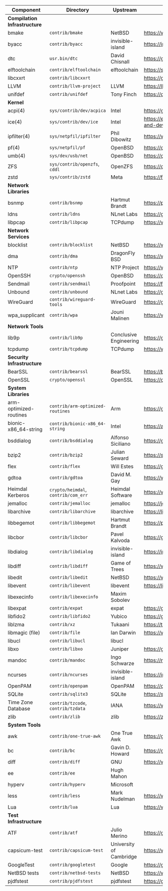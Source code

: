 | Component                      | Directory                           | Upstream                | Homepage                                                                                                                             |
| ------------------------------ | ----------------------------------- | ----------------------- | ------------------------------------------------------------------------------------------------------------------------------------ |
| __Compilation Infrastructure__ |                                     |                         |                                                                                                                                      |
| bmake                          | `contrib/bmake`                     | NetBSD                  | https://www.NetBSD.org                                                                                                               |
| byacc                          | `contrib/byacc`                     | invisible-island        | https://invisible-island.net/byacc/                                                                                                  |
| dtc                            | `usr.bin/dtc`                       | David Chisnall          | https://github.com/davidchisnall/dtc                                                                                                 |
| elftoolchain                   | `contrib/elftoolchain`              | elftoolchain            | https://sourceforge.net/projects/elftoolchain/                                                                                       |
| libcxxrt                       | `contrib/libcxxrt`                  |                         | https://github.com/libcxxrt/libcxxrt                                                                                                 |
| LLVM                           | `contrib/llvm-project`              | LLVM                    | https://llvm.org                                                                                                                     |
| unifdef                        | `contrib/unifdef`                   | Tony Finch              | https://dotat.at/prog/unifdef                                                                                                        |
| __Kernel__                     |                                     |                         |                                                                                                                                      |
| acpi(4)                        | `sys/contrib/dev/acpica`            | Intel                   | https://github.com/acpica/acpica                                                                                                     |
| ice(4)                         | `sys/contrib/dev/ice`               | Intel                   | https://edc.intel.com/content/www/us/en/design/products/ethernet/adapters-and-devices-user-guide/dynamic-device-personalization-ddp/ |
| ipfilter(4)                    | `sys/netpfil/ipfilter`              | Phil Dibowitz           | https://www.phildev.net/ipf/                                                                                                         |
| pf(4)                          | `sys/netpfil/pf`                    | OpenBSD                 | https://openbsd.org                                                                                                                  |
| umb(4)                         | `sys/dev/usb/net`                   | OpenBSD                 | https://openbsd.org                                                                                                                  |
| ZFS                            | `sys/contrib/openzfs`, `cddl`       | OpenZFS                 | https://openzfs.org/wiki/Main\_Page                                                                                                  |
| zstd                           | `sys/contrib/zstd`                  | Meta                    | https://facebook.github.io/zstd/                                                                                                     |
| __Network Libraries__          |                                     |                         |                                                                                                                                      |
| bsnmp                          | `contrib/bsnmp`                     | Hartmut Brandt          | https://people.freebsd.org/~harti/bsnmp/                                                                                             |
| ldns                           | `contrib/ldns`                      | NLnet Labs              | https://github.com/NLnetLabs/ldns                                                                                                    |
| libpcap                        | `contrib/libpcap`                   | TCPdump                 | https://www.tcpdump.org                                                                                                              |
| __Network Services__           |                                     |                         |                                                                                                                                      |
| blocklist                      | `contrib/blocklist`                 | NetBSD                  | https://www.NetBSD.org                                                                                                               |
| dma                            | `contrib/dma`                       | DragonFly BSD           | https://www.dragonflybsd.org/handbook/mta/                                                                                           |
| NTP                            | `contrib/ntp`                       | NTP Project             | https://www.ntp.org                                                                                                                  |
| OpenSSH                        | `crypto/openssh`                    | OpenBSD                 | https://openssh.com                                                                                                                  |
| Sendmail                       | `contrib/sendmail`                  | Proofpoint              | https://ftp.sendmail.org                                                                                                             |
| Unbound                        | `contrib/unbound`                   | NLnet Labs              | https://github.com/NLnetLabs/unbound                                                                                                 |
| WireGuard                      | `contrib/wireguard-tools`           | WireGuard               | https://git.zx2c4.com/wireguard-tools/                                                                                               |
| wpa\_supplicant                | `contrib/wpa`                       | Jouni Malinen           | https://w1.fi/wpa\_supplicant/                                                                                                       |
| __Network Tools__              |                                     |                         |                                                                                                                                      |
| lib9p                          | `contrib/lib9p`                     | Conclusive Engineering  | https://github.com/conclusiveeng/lib9p                                                                                               |
| tcpdump                        | `contrib/tcpdump`                   | TCPdump                 | https://www.tcpdump.org                                                                                                              |
| __Security Infrastructure__    |                                     |                         |                                                                                                                                      |
| BearSSL                        | `contrib/bearssl`                   | BearSSL                 | https://bearssl.org                                                                                                                  |
| OpenSSL                        | `crypto/openssl`                    | OpenSSL                 | https://openssl-library.org                                                                                                          |
| __System Libraries__           |                                     |                         |                                                                                                                                      |
| arm-optimized-routines         | `contrib/arm-optimized-routines`    | Arm                     | https://github.com/ARM-software/optimized-routines                                                                                   |
| bionic-x86\_64-string          | `contrib/bionic-x86_64-string`      | Intel                   | https://android.googlesource.com/platform/bionic                                                                                     |
| bsddialog                      | `contrib/bsddialog`                 | Alfonso Siciliano       | https://gitlab.com/alfix/bsddialog                                                                                                   |
| bzip2                          | `contrib/bzip2`                     | Julian Seward           | https://sourceware.org/bzip2/                                                                                                        |
| flex                           | `contrib/flex`                      | Will Estes              | https://github.com/westes/flex                                                                                                       |
| gdtoa                          | `contrib/gdtoa`                     | David M. Gay            | https://www.netlib.org/fp/                                                                                                           |
| Heimdal Kerberos               | `crypto/heimdal`, `contrib/com_err` | Heimdal Software        | https://www.heimdal.software                                                                                                         |
| jemalloc                       | `contrib/jemalloc`                  | jemalloc                | https://jemalloc.net                                                                                                                 |
| libarchive                     | `contrib/libarchive`                | libarchive              | https://libarchive.org                                                                                                               |
| libbegemot                     | `contrib/libbegemot`                | Hartmut Brandt          | https://people.freebsd.org/~harti/libbegemot/                                                                                        |
| libcbor                        | `contrib/libcbor`                   | Pavel Kalvoda           | https://github.com/PJK/libcbor                                                                                                       |
| libdialog                      | `contrib/libdialog`                 | invisible-island        | https://invisible-island.net/dialog/                                                                                                 |
| libdiff                        | `contrib/libdiff`                   | Game of Trees           | https://www.gameoftrees.org                                                                                                          |
| libedit                        | `contrib/libedit`                   | NetBSD                  | https://www.NetBSD.org                                                                                                               |
| libevent                       | `contrib/libevent`                  | libevent                | https://libevent.org                                                                                                                 |
| libexecinfo                    | `contrib/libexecinfo`               | Maxim Sobolev           |                                                                                                                                      |
| libexpat                       | `contrib/expat`                     | expat                   | https://github.com/libexpat/libexpat                                                                                                 |
| libfido2                       | `contrib/libfido2`                  | Yubico                  | https://github.com/Yubico/libfido2                                                                                                   |
| liblzma                        | `contrib/xz`                        | Tukaani                 | https://tukaani.org/xz/                                                                                                              |
| libmagic (file)                | `contrib/file`                      | Ian Darwin              | https://www.darwinsys.com/file/                                                                                                      |
| libucl                         | `contrib/libucl`                    | libucl                  |                                                                                                                                      |
| libxo                          | `contrib/libxo`                     | Juniper                 | https://github.com/Juniper/libxo                                                                                                     |
| mandoc                         | `contrib/mandoc`                    | Ingo Schwarze           | https://mandoc.bsd.lv                                                                                                                |
| ncurses                        | `contrib/ncurses`                   | invisible-island        | https://invisible-island.net/ncurses/                                                                                                |
| OpenPAM                        | `contrib/openpam`                   | OpenPAM                 | https://openpam.org                                                                                                                  |
| SQLite                         | `contrib/sqlite3`                   | SQLite                  | https://sqlite.org/src                                                                                                               |
| Time Zone Database             | `contrib/tzcode`, `contrib/tzdata`  | IANA                    | https://www.iana.org/time-zones                                                                                                      |
| zlib                           | `contrib/zlib`                      | zlib                    | https://zlib.net                                                                                                                     |
| __System Tools__               |                                     |                         |                                                                                                                                      |
| awk                            | `contrib/one-true-awk`              | One True Awk            | https://github.com/onetrueawk/awk                                                                                                    |
| bc                             | `contrib/bc`                        | Gavin D. Howard         | https://gavinhoward.com/tag/bc/                                                                                                      |
| diff                           | `contrib/diff`                      | GNU                     | https://www.gnu.org/software/diffutils/                                                                                              |
| ee                             | `contrib/ee`                        | Hugh Mahon              |                                                                                                                                      |
| hyperv                         | `contrib/hyperv`                    | Microsoft               |                                                                                                                                      |
| less                           | `contrib/less`                      | Mark Nudelman           | https://www.greenwoodsoftware.com/less/                                                                                              |
| Lua                            | `contrib/lua`                       | Lua                     | https://www.lua.org                                                                                                                  |
| __Test Infrastructure__        |                                     |                         |                                                                                                                                      |
| ATF                            | `contrib/atf`                       | Julio Merino            | https://github.com/jmmv/atf                                                                                                          |
| capsicum-test                  | `contrib/capsicum-test`             | University of Cambridge | https://www.cl.cam.ac.uk/research/security/capsicum/                                                                                 |
| GoogleTest                     | `contrib/googletest`                | Google                  | https://google.github.io/googletest/                                                                                                 |
| NetBSD tests                   | `contrib/netbsd-tests`              | NetBSD                  | https://www.NetBSD.org                                                                                                               |
| pjdfstest                      | `contrib/pjdfstest`                 | pjdfstest               | https://github.com/pjd/pjdfstest                                                                                                     |
